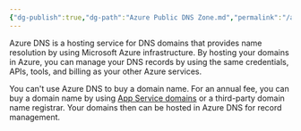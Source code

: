 ```yaml
---
{"dg-publish":true,"dg-path":"Azure Public DNS Zone.md","permalink":"/azure-public-dns-zone/","tags":["notes"]}
---
```



Azure DNS is a hosting service for DNS domains that provides name resolution by using Microsoft Azure infrastructure. By hosting your domains in Azure, you can manage your DNS records by using the same credentials, APIs, tools, and billing as your other Azure services.

You can't use Azure DNS to buy a domain name. For an annual fee, you can buy a domain name by using [App Service domains](https://learn.microsoft.com/en-us/azure/app-service/manage-custom-dns-buy-domain#buy-and-map-an-app-service-domain) or a third-party domain name registrar. Your domains then can be hosted in Azure DNS for record management.
